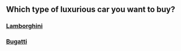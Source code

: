 ## Which type of luxurious car you want to buy?

### [Lamborghini](Lamborghini-option.md)
### [Bugatti](Bugatti-option.md)